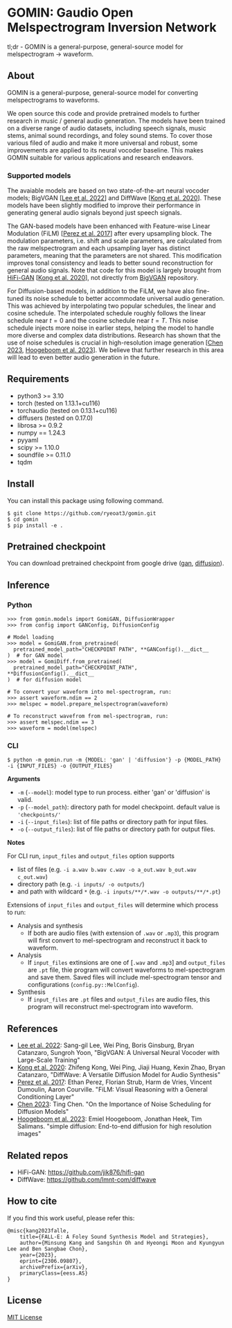 # GOMIN: Gaudio Open Melspectrogram Inversion Network

tl;dr - GOMIN is a general-purpose, general-source model for melspectrogram -> waveform.


## About

GOMIN is a general-purpose, general-source model for converting melspectrograms to waveforms.

We open source this code and provide pretrained models to further research in music / general audio generation.
The models have been trained on a diverse range of audio datasets, including speech signals, music stems, animal sound recordings, and foley sound stems.
To cover those various filed of audio and make it more universal and robust, some improvements are applied to its neural vocoder baseline.
This makes GOMIN suitable for various applications and research endeavors.

### Supported models

The avaiable models are based on two state-of-the-art neural vocoder models; BigVGAN \[[Lee et al. 2022](https://arxiv.org/abs/2206.04658)\] and DiffWave \[[Kong et al. 2020](https://arxiv.org/abs/2009.09761)\].
These models have been slightly modified to improve their performance in generating general audio signals beyond just speech signals.

The GAN-based models have been enhanced with Feature-wise Linear Modulation (FiLM) \[[Perez et al. 2017](https://arxiv.org/abs/1709.07871)\] after every upsampling block.
The modulation parameters, i.e. shift and scale parameters, are calculated from the raw melspectrogram and each upsampling layer has distinct parameters, meaning that the parameters are not shared. 
This modification improves tonal consistency and leads to better sound reconstruction for general audio signals.
Note that code for this model is largely brought from [HiFi-GAN](https://github.com/jik876/hifi-gan) \[[Kong et al. 2020](https://arxiv.org/abs/2010.05646)\], not directly from [BigVGAN](https://github.com/NVIDIA/BigVGAN) repository.

For Diffusion-based models, in addition to the FiLM, we have also fine-tuned its noise schedule to better accommodate universal audio generation.
This was achieved by interpolating two popular schedules, the linear and cosine schedule.
The interpolated schedule roughly follows the linear schedule near $t=0$ and the cosine schedule near $t=T$.
This noise schedule injects more noise in earlier steps, helping the model to handle more diverse and complex data distributions. 
Research has shown that the use of noise schedules is crucial in high-resolution image generation \[[Chen 2023](https://arxiv.org/abs/2301.10972), [Hoogeboom et al. 2023](https://arxiv.org/abs/2301.11093)\].
We believe that further research in this area will lead to even better audio generation in the future.


## Requirements

- python3    >= 3.10
- torch      (tested on 1.13.1+cu116)
- torchaudio (tested on 0.13.1+cu116)
- diffusers  (tested on 0.17.0)
- librosa    >= 0.9.2
- numpy      == 1.24.3
- pyyaml
- scipy      >= 1.10.0
- soundfile  >= 0.11.0
- tqdm


## Install
You can install this package using following command.
```
$ git clone https://github.com/ryeoat3/gomin.git
$ cd gomin
$ pip install -e .
```


## Pretrained checkpoint

You can download pretrained checkpoint from google drive ([gan](https://drive.google.com/file/d/1TyNCS7fdeeCJK66x_n9TeR_SurPaft4L), [diffusion](https://drive.google.com/file/d/1vkrTICKruShu_0ofM3vTc3No2Fj5rMxD)).


## Inference

### Python
```
>>> from gomin.models import GomiGAN, DiffusionWrapper
>>> from config import GANConfig, DiffusionConfig

# Model loading
>>> model = GomiGAN.from_pretrained(
  pretrained_model_path="CHECKPOINT PATH", **GANConfig().__dict__
)  # for GAN model
>>> model = GomiDiff.from_pretrained(
  pretrained_model_path="CHECKPOINT_PATH", **DiffusionConfig().__dict__
)  # for diffusion model

# To convert your waveform into mel-spectrogram, run:
>>> assert waveform.ndim == 2
>>> melspec = model.prepare_melspectrogram(waveform)

# To reconstruct wavefrom from mel-spectrogram, run:
>>> assert melspec.ndim == 3
>>> waveform = model(melspec)
```

### CLI
```
$ python -m gomin.run -m {MODEL: 'gan' | 'diffusion'} -p {MODEL_PATH} -i {INPUT_FILES} -o {OUTPUT_FILES}
```

**Arguments**

- `-m` (`--model`): model type to run process. either 'gan' or 'diffusion' is valid.
- `-p` (`--model_path`): directory path for model checkpoint. default value is `'checkpoints/'`
- `-i` (`--input_files`): list of file paths or directory path for input files.
- `-o` (`--output_files`): list of file paths or directory path for output files.

**Notes**

For CLI run, `input_files` and `output_files` option supports

- list of files (e.g. `-i a.wav b.wav c.wav -o a_out.wav b_out.wav c_out.wav`)
- directory path (e.g. `-i inputs/ -o outputs/`)
- and path with wildcard `*` (e.g. `-i inputs/**/*.wav -o outputs/**/*.pt`)

Extensions of `input_files` and `output_files` will determine which process to run:

- Analysis and synthesis
    - If both are audio files (with extension of `.wav` or `.mp3`), this program will first convert to mel-spectrogram and reconstruct it back to waveform.
- Analysis
    - If `input_files` extinsions are one of [`.wav` and `.mp3`] and `output_files` are `.pt` file, thie program will convert waveforms to mel-spectrogram and save them. Saved files will include mel-spectrogram tensor and configurations (`config.py::MelConfig`).
- Synthesis
    - If `input_files` are `.pt` files and `output_files` are audio files, this program will reconstruct mel-spectrogram into waveform.


## References
- [Lee et al. 2022](https://arxiv.org/abs/2206.04658): Sang-gil Lee, Wei Ping, Boris Ginsburg, Bryan Catanzaro, Sungroh Yoon, "BigVGAN: A Universal Neural Vocoder with Large-Scale Training"
- [Kong et al. 2020](https://arxiv.org/abs/2009.09761): Zhifeng Kong, Wei Ping, Jiaji Huang, Kexin Zhao, Bryan Catanzaro, "DiffWave: A Versatile Diffusion Model for Audio Synthesis"
- [Perez et al. 2017](https://arxiv.org/abs/1709.07871): Ethan Perez, Florian Strub, Harm de Vries, Vincent Dumoulin, Aaron Courville. "FiLM: Visual Reasoning with a General Conditioning Layer"
- [Chen 2023](https://arxiv.org/abs/2301.10972): Ting Chen. "On the Importance of Noise Scheduling for Diffusion Models"
- [Hoogeboom et al. 2023](https://arxiv.org/abs/2301.11093): Emiel Hoogeboom, Jonathan Heek, Tim Salimans. "simple diffusion: End-to-end diffusion for high resolution images"

## Related repos
- HiFi-GAN: https://github.com/jik876/hifi-gan
- DiffWave: https://github.com/lmnt-com/diffwave


## How to cite
If you find this work useful, please refer this:
```
@misc{kang2023falle,
    title={FALL-E: A Foley Sound Synthesis Model and Strategies},
    author={Minsung Kang and Sangshin Oh and Hyeongi Moon and Kyungyun Lee and Ben Sangbae Chon},
    year={2023},
    eprint={2306.09807},
    archivePrefix={arXiv},
    primaryClass={eess.AS}
}
```

## License
[MIT License](LICENSE)
